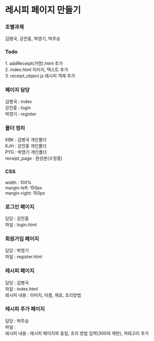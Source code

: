 # 레시피 페이지 만들기

<h3>조별과제</h3>
김병국, 강전홍, 박영기, 박주승

<h3>Todo</h3>
1. addReceipt(가명).html 추가<br>
2. index.html 이미지, 텍스트 추가<br>
3. receipt_object.js 레시피 객체 추가<br>

<h3>페이지 담당</h3>
김병국 : index<br>
강전홍 : login<br>
박영기 : register<br>

<h3>폴더 정리</h3>
KBK : 김병국 개인폴더<br>
KJH : 강전홍 개인폴더<br>
PYG : 박영기 개인폴더<br>
receipt_page : 완성본(수정중)<br>

<h3>CSS</h3>
width : 100%<br>
margin-left: 150px<br>
margin-right: 150px<br>

<h3>로그인 페이지</h3>
담당 : 강전홍<br>
파일 : login.html

<h3>회원가입 페이지</h3>
담당 : 박영기<br>
파일 : register.html

<h3>레시피 페이지</h3>
담당 : 김병국<br>
파일 : index.html<br>
레시피 내용 : 이미지, 이름, 재료, 조리방법

<h3>레시피 추가 페이지</h3>
담당 : 박주승<br>
파일 : <br>
레시피 내용 : 레시피 페이지와 동일, 조리 방법 입력(300자 제한), 카테고리 추가
